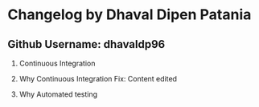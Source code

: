 # Changelog by Dhaval Dipen Patania
## Github Username: dhavaldp96 

1. Continuous Integration


1. Why Continuous Integration
Fix: Content edited

1. Why Automated testing